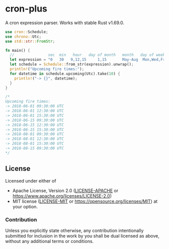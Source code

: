 # cron-plus
A cron expression parser. Works with stable Rust v1.69.0.

```rust
use cron::Schedule;
use chrono::Utc;
use std::str::FromStr;

fn main() {
  //               sec  min   hour   day of month   month   day of week   year
  let expression = "0   30   9,12,15     1,15       May-Aug  Mon,Wed,Fri  2018/2";
  let schedule = Schedule::from_str(expression).unwrap();
  println!("Upcoming fire times:");
  for datetime in schedule.upcoming(Utc).take(10) {
    println!("-> {}", datetime);
  }
}

/*
Upcoming fire times:
-> 2018-06-01 09:30:00 UTC
-> 2018-06-01 12:30:00 UTC
-> 2018-06-01 15:30:00 UTC
-> 2018-06-15 09:30:00 UTC
-> 2018-06-15 12:30:00 UTC
-> 2018-06-15 15:30:00 UTC
-> 2018-08-01 09:30:00 UTC
-> 2018-08-01 12:30:00 UTC
-> 2018-08-01 15:30:00 UTC
-> 2018-08-15 09:30:00 UTC
*/
```

## License

Licensed under either of
 * Apache License, Version 2.0 ([LICENSE-APACHE](LICENSE-APACHE) or https://www.apache.org/licenses/LICENSE-2.0)
 * MIT license ([LICENSE-MIT](LICENSE-MIT) or https://opensource.org/licenses/MIT)
at your option.

### Contribution

Unless you explicitly state otherwise, any contribution intentionally submitted
for inclusion in the work by you shall be dual licensed as above, without any
additional terms or conditions.
